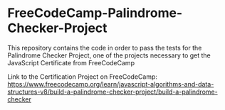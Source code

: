 # FreeCodeCamp-Palindrome-Checker-Project
This repository contains the code in order to pass the tests for the Palindrome Checker Project, one of the projects necessary to get the JavaScript Certificate from FreeCodeCamp

Link to the Certification Project on FreeCodeCamp: https://www.freecodecamp.org/learn/javascript-algorithms-and-data-structures-v8/build-a-palindrome-checker-project/build-a-palindrome-checker
